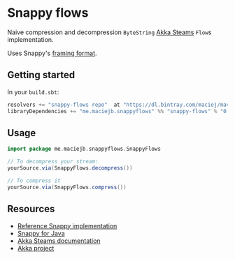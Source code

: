 # Snappy flows

Naive compression and decompression `ByteString` [Akka Steams][akka-streams] `Flow`s implementation.

Uses Snappy's [framing format][snappy-framing].

## Getting started
In your `build.sbt`:
```scala
resolvers += "snappy-flows repo"  at "https://dl.bintray.com/maciej/maven/"
libraryDependencies += "me.maciejb.snappyflows" %% "snappy-flows" % "0.0.1"
```

## Usage
```scala
import package me.maciejb.snappyflows.SnappyFlows

// To decompress your stream:
yourSource.via(SnappyFlows.decompress())

// To compress it
yourSource.via(SnappyFlows.compress())
```

## Resources
* [Reference Snappy implementation][google-snappy]
* [Snappy for Java][snappy-java]
* [Akka Steams documentation][akka-streams]
* [Akka project][akka]

[akka-streams]: http://doc.akka.io/docs/akka-stream-and-http-experimental/snapshot/scala.html
[snappy-framing]: https://github.com/google/snappy/blob/master/framing_format.txt
[google-snappy]: https://github.com/google/snappy
[snappy-java]: https://github.com/xerial/snappy-java
[akka]: http://akka.io
